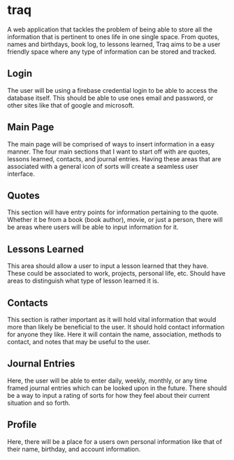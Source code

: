 # traq
A web application that tackles the problem of being able to store all the information that is pertinent to ones life in one single space. From quotes, names and birthdays, book log, to lessons learned,  Traq aims to be a user friendly space where any type of information can be stored and tracked.


## Login 

The user will be using a firebase credential login to be able to access the database itself. This should be able to use ones email and password, or other sites like that of google and microsoft. 


## Main Page
The main page will be comprised of ways to insert information in a easy manner. The four main sections that I want to start off with are quotes, lessons learned, contacts, and journal entries. Having these areas that are associated with a general icon of sorts will create a seamless user interface. 

## Quotes
This section will have entry points for information pertaining to the quote. Whether it be from a book (book author), movie, or just a person, there will be areas where users will be able to input information for it. 

## Lessons Learned
This area should allow a user to input a lesson learned that they have. These could be associated to work, projects, personal life, etc. Should have areas to distinguish what type of lesson learned it is.


## Contacts
This section is rather important as it will hold vital information that would more than likely be beneficial to the user. It should hold contact information for anyone they like. Here it will contain the name, association, methods to contact, and notes that may be useful to the user. 

## Journal Entries
Here, the user will be able to enter daily, weekly, monthly, or any time framed journal entries which can be looked upon in the future. There should be a way to input a rating of sorts for how they feel about their current situation and so forth. 

## Profile
Here, there will be a place for a users own personal information like that of their name, birthday, and account information.
